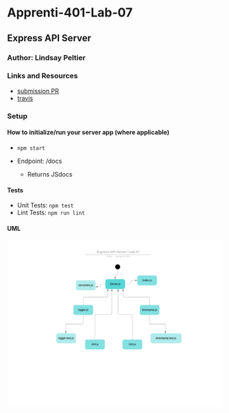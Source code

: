 # Apprenti-401-Lab-07

## Express API Server

### Author: Lindsay Peltier

### Links and Resources

- [submission PR]()
- [travis]()

### Setup

#### How to initialize/run your server app (where applicable)

- `npm start`
- Endpoint: /docs

  - Returns JSdocs

#### Tests

- Unit Tests: `npm test`
- Lint Tests: `npm run lint`

#### UML

![UML](assets/lab07-UML.png)
